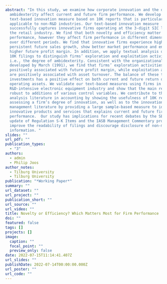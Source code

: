 ```yaml
---
abstract: "In this study, we examine how corporate innovation and the degree of
  ambidexterity affect current and future firm performance. We develop a novel
  text-based innovation measure based on 10K reports that is particularly
  applicable to non-R&D industries. Our text-based innovation measure
  successfully captures innovative firms operating at the 3-digit SIC level in
  the retail industry. We find that both novelty and efficiency matter for firm
  performance, however they affect firm performance in different dimensions and
  over different periods. We find that innovative firms experience higher and
  persistent future sales growth, show better market performance and enjoy a
  higher future profit margin. In addition, we apply textual analysis on firms’
  10K filings to distinguish firms’ exploration and exploitation activities,
  i.e., the degree of ambidexterity. Consistent with the organizational theory
  developed by March (1991), we find that firms’ exploration activities are
  positively associated with future profit margin, while exploitation activities
  are positively associated with asset turnover. The balance of these two
  investments has a positive effect on both current and future return on net
  operating assets. We validate our text-based measures using firms in the
  R&D-intensive electronic equipment industry and show that the main results are
  robust to additions of various control variables. We contribute to the textual
  analysis literature in accounting by showing the usefulness of 10K reports in
  assessing a firm’s degree of innovation, as well as to the innovation
  management literature by providing a large sample-based measure to identify
  innovative products and services that explains current and future firm
  performance.  Our study has implications for recent debates by the SEC on the
  update of Regulation S-K Items and the IASB Management Commentary project to
  improve the readability of filings and discourage disclosure of non-material
  information. "
slides: ""
url_pdf: ""
publication_types:
  - "3"
authors:
  - admin
  - Philip Joos
author_notes:
  - Tilburg University
  - Tilburg University
publication: "*Working Paper*"
summary: ""
url_dataset: ""
url_project: ""
publication_short: ""
url_source: ""
url_video: ""
title: Novelty or Efficiency? Which Matters Most for Firm Performance
doi: ""
featured: false
tags: []
projects: []
image:
  caption: ""
  focal_point: ""
  preview_only: false
date: 2022-07-15T11:14:41.407Z
url_slides: ""
publishDate: 2022-07-14T00:00:00.000Z
url_poster: ""
url_code: ""
---
```

